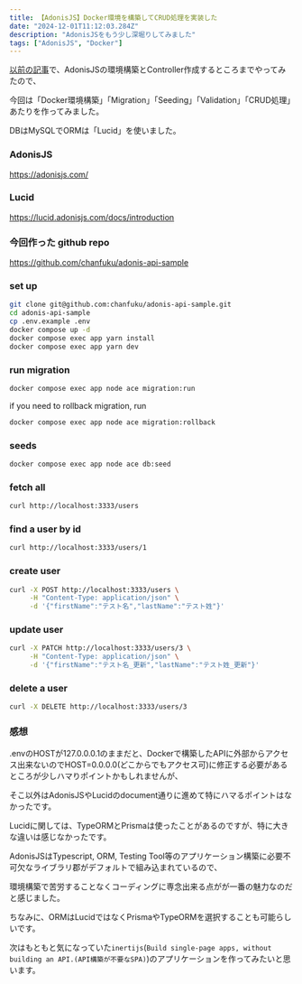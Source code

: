 ```yaml
---
title: 【AdonisJS】Docker環境を構築してCRUD処理を実装した
date: "2024-12-01T11:12:03.284Z"
description: "AdonisJSをもう少し深堀りしてみました"
tags: ["AdonisJS", "Docker"]
---
```


<a href="/20241101-adonisjs/">以前の記事</a>で、AdonisJSの環境構築とController作成するところまでやってみたので、

今回は「Docker環境構築」「Migration」「Seeding」「Validation」「CRUD処理」あたりを作ってみました。

DBはMySQLでORMは「Lucid」を使いました。

### AdonisJS

<a href="https://adonisjs.com/" target="_blank">
https://adonisjs.com/
</a>

### Lucid

<a href="https://lucid.adonisjs.com/docs/introduction" target="_blank">
https://lucid.adonisjs.com/docs/introduction
</a>

### 今回作った github repo

<a href="https://github.com/chanfuku/adonis-api-sample" target="_blank">
https://github.com/chanfuku/adonis-api-sample
</a>

### set up

```bash
git clone git@github.com:chanfuku/adonis-api-sample.git
cd adonis-api-sample
cp .env.example .env
docker compose up -d
docker compose exec app yarn install
docker compose exec app yarn dev
```

### run migration

```bash
docker compose exec app node ace migration:run
```

if you need to rollback migration, run

```bash
docker compose exec app node ace migration:rollback
```

### seeds

```bash
docker compose exec app node ace db:seed
```

### fetch all

```bash
curl http://localhost:3333/users
```

### find a user by id

```bash
curl http://localhost:3333/users/1
```

### create user

```bash
curl -X POST http://localhost:3333/users \
     -H "Content-Type: application/json" \
     -d '{"firstName":"テスト名","lastName":"テスト姓"}'
```

### update user

```bash
curl -X PATCH http://localhost:3333/users/3 \
     -H "Content-Type: application/json" \
     -d '{"firstName":"テスト名_更新","lastName":"テスト姓_更新"}'
```

### delete a user

```bash
curl -X DELETE http://localhost:3333/users/3
```

### 感想

.envのHOSTが127.0.0.0.1のままだと、Dockerで構築したAPIに外部からアクセス出来ないのでHOST=0.0.0.0(どこからでもアクセス可)に修正する必要があるところが少しハマりポイントかもしれませんが、

そこ以外はAdonisJSやLucidのdocument通りに進めて特にハマるポイントはなかったです。

Lucidに関しては、TypeORMとPrismaは使ったことがあるのですが、特に大きな違いは感じなかったです。

AdonisJSはTypescript, ORM, Testing Tool等のアプリケーション構築に必要不可欠なライブラリ郡がデフォルトで組み込まれているので、

環境構築で苦労することなくコーディングに専念出来る点がが一番の魅力なのだと感じました。

ちなみに、ORMはLucidではなくPrismaやTypeORMを選択することも可能らしいです。

次はもともと気になっていた`inertijs`(`Build single-page apps, without building an API.(API構築が不要なSPA)`)のアプリケーションを作ってみたいと思います。
